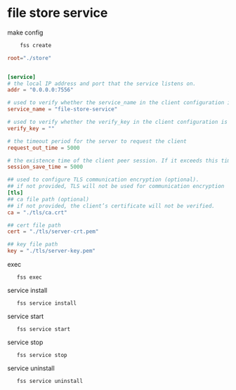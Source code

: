 # file store service

make config
```sh 
    fss create
```

```toml
root="./store"


[service]
# the local IP address and port that the service listens on.
addr = "0.0.0.0:7556"

# used to verify whether the service_name in the client configuration is correct
service_name = "file-store-service"

# used to verify whether the verify_key in the client configuration is correct.
verify_key = ""

# the timeout period for the server to request the client
request_out_time = 5000

# the existence time of the client peer session. If it exceeds this time, the client peer will be cleared
session_save_time = 5000

## used to configure TLS communication encryption (optional).
## if not provided, TLS will not be used for communication encryption
[tls]
## ca file path (optional)
## if not provided, the client’s certificate will not be verified.
ca = "./tls/ca.crt"

## cert file path
cert = "./tls/server-crt.pem"

## key file path
key = "./tls/server-key.pem"
```

exec
```shell
   fss exec
```

service install 
```shell
   fss service install
```

service start
```shell
   fss service start
```

service stop
```shell
   fss service stop
```

service uninstall
```shell
   fss service uninstall
```